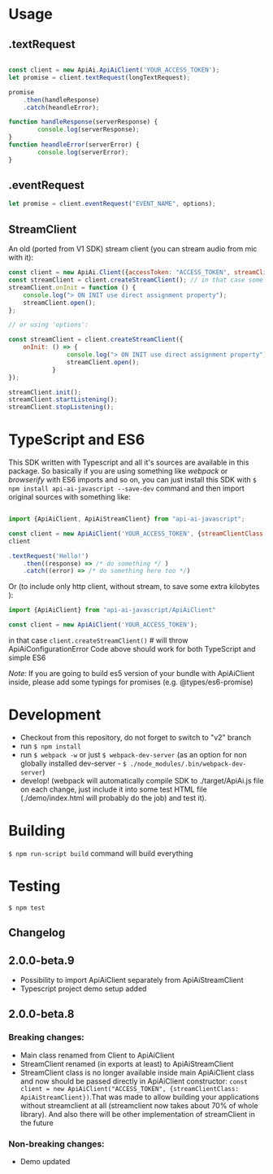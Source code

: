 # Usage

## .textRequest

```javascript

const client = new ApiAi.ApiAiClient('YOUR_ACCESS_TOKEN');
let promise = client.textRequest(longTextRequest);

promise
    .then(handleResponse)
    .catch(heandleError);

function handleResponse(serverResponse) {
        console.log(serverResponse);
}
function heandleError(serverError) {
        console.log(serverError);
}
```

## .eventRequest

```javascript
let promise = client.eventRequest("EVENT_NAME", options);
```

## StreamClient

An old (ported from V1 SDK) stream client (you can stream audio from mic with it):

```javascript
const client = new ApiAi.Client({accessToken: "ACCESS_TOKEN", streamClientClass: ApiAi.ApiAiStreamClient});
const streamClient = client.createStreamClient(); // in that case some default settings will be applied
streamClient.onInit = function () {
    console.log("> ON INIT use direct assignment property");
    streamClient.open();
};

// or using 'options': 

const streamClient = client.createStreamClient({
    onInit: () => {
                console.log("> ON INIT use direct assignment property");
                streamClient.open();
            }
});

streamClient.init();
streamClient.startListening();
streamClient.stopListening();
```

# TypeScript and ES6

This SDK written with Typescript and all it's sources are available in this package. So basically if you are using something like *webpack* or *browserify* with ES6 imports and so on, you can just install this SDK with `$ npm install api-ai-javascript --save-dev` command and then import original sources with something like:

```javascript

import {ApiAiClient, ApiAiStreamClient} from "api-ai-javascript";

const client = new ApiAiClient('YOUR_ACCESS_TOKEN', {streamClientClass: ApiAiStreamClient});
client

.textRequest('Hello!')
    .then((response) => /* do something */ )
    .catch((error) => /* do something here too */)

```

Or (to include only http client, without stream, to save some extra kilobytes ): 

```javascript
import {ApiAiClient} from "api-ai-javascript/ApiAiClient"

const client = new ApiAiClient('YOUR_ACCESS_TOKEN');

```

in that case `client.createStreamClient()` # will throw ApiAiConfigurationError
Code above should work for both TypeScript and simple ES6

*Note:* If you are going to build es5 version of your bundle with ApiAiClient inside, please add some typings for promises (e.g. @types/es6-promise)

# Development

* Checkout from this repository, do not forget to switch to "v2" branch
* run `$ npm install`
* run `$ webpack -w` or just `$ webpack-dev-server` (as an option for non globally installed dev-server - `$ ./node_modules/.bin/webpack-dev-server`)
* develop! (webpack will automatically compile SDK to ./target/ApiAi.js file on each change, just include it into some test HTML file (./demo/index.html will probably do the job) and test it).

# Building

`$ npm run-script build` command will build everything

# Testing

`$ npm test`

## Changelog

## 2.0.0-beta.9

* Possibility to import ApiAiClient separately from ApiAiStreamClient 
* Typescript project demo setup added 

## 2.0.0-beta.8
### Breaking changes:
* Main class renamed from Client to ApiAiClient
* StreamClient renamed (in exports at least) to ApiAiStreamClient
* StreamClient class is no longer available inside main ApiAiClient class and now should be passed directly in ApiAiClient constructor: `const client = new ApiAiClient("ACCESS_TOKEN", {streamClientClass: ApiAiStreamClient})`.That was made to allow building your applications without streamclient at all (streamclient now takes about 70% of whole library). And also there will be other implementation of streamClient in the future

### Non-breaking changes:
* Demo updated
